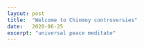 ```yaml
---
layout: post
title:  "Welcome to Chinmoy controversies"
date:   2020-06-25
excerpt: "universal peace meditate"
---
```

